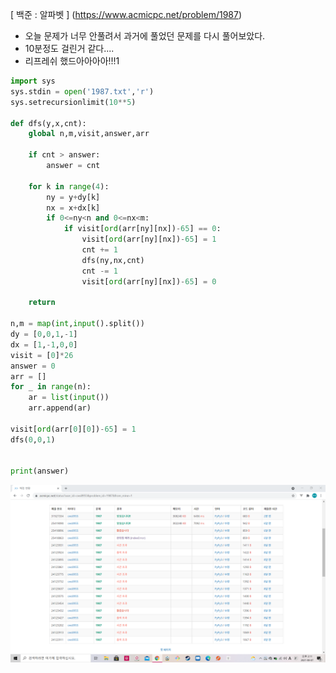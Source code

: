 [ 백준 : 알파벳 ] (https://www.acmicpc.net/problem/1987)



- 오늘 문제가 너무 안풀려서 과거에 풀었던 문제를 다시 풀어보았다.
- 10분정도 걸린거 같다....
- 리프레쉬 했드아아아아!!!1



```python
import sys
sys.stdin = open('1987.txt','r')
sys.setrecursionlimit(10**5)

def dfs(y,x,cnt):
    global n,m,visit,answer,arr

    if cnt > answer:
        answer = cnt

    for k in range(4):
        ny = y+dy[k]
        nx = x+dx[k]
        if 0<=ny<n and 0<=nx<m:
            if visit[ord(arr[ny][nx])-65] == 0:
                visit[ord(arr[ny][nx])-65] = 1
                cnt += 1
                dfs(ny,nx,cnt)
                cnt -= 1
                visit[ord(arr[ny][nx])-65] = 0

    return

n,m = map(int,input().split())
dy = [0,0,1,-1]
dx = [1,-1,0,0]
visit = [0]*26
answer = 0
arr = []
for _ in range(n):
    ar = list(input())
    arr.append(ar)

visit[ord(arr[0][0])-65] = 1
dfs(0,0,1)


print(answer)

```

![20210807_141158](20210807_141158.png)